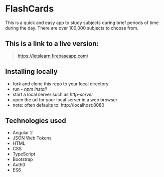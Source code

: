 # FlashCards #
This is a quick and easy app to study subjects during brief periods of time during the day.
There are over 100,000 subjects to choose from.

## This is a link to a live version: ##
> https://letslearn.firebaseapp.com/

## Installing locally ##
  * fork and clone this repo to your local directory
  * run - _npm install_ 
  * start a local server such as _http-server_
  * open the url for your local server in a web browser
  * note: often defaults to: http://localhost:8080

## Technologies used ##
  - Angular 2
  - JSON Web Tokens
  - HTML
  - CSS
  - TypeScript
  - Bootstrap
  - Auth0
  - ES6
